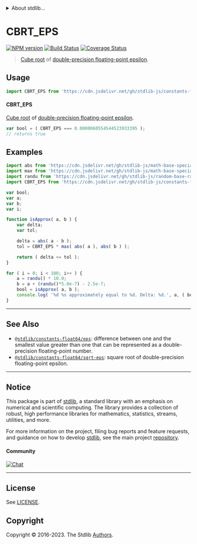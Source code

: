 <!--

@license Apache-2.0

Copyright (c) 2018 The Stdlib Authors.

Licensed under the Apache License, Version 2.0 (the "License");
you may not use this file except in compliance with the License.
You may obtain a copy of the License at

   http://www.apache.org/licenses/LICENSE-2.0

Unless required by applicable law or agreed to in writing, software
distributed under the License is distributed on an "AS IS" BASIS,
WITHOUT WARRANTIES OR CONDITIONS OF ANY KIND, either express or implied.
See the License for the specific language governing permissions and
limitations under the License.

-->


<details>
  <summary>
    About stdlib...
  </summary>
  <p>We believe in a future in which the web is a preferred environment for numerical computation. To help realize this future, we've built stdlib. stdlib is a standard library, with an emphasis on numerical and scientific computation, written in JavaScript (and C) for execution in browsers and in Node.js.</p>
  <p>The library is fully decomposable, being architected in such a way that you can swap out and mix and match APIs and functionality to cater to your exact preferences and use cases.</p>
  <p>When you use stdlib, you can be absolutely certain that you are using the most thorough, rigorous, well-written, studied, documented, tested, measured, and high-quality code out there.</p>
  <p>To join us in bringing numerical computing to the web, get started by checking us out on <a href="https://github.com/stdlib-js/stdlib">GitHub</a>, and please consider <a href="https://opencollective.com/stdlib">financially supporting stdlib</a>. We greatly appreciate your continued support!</p>
</details>

# CBRT_EPS

[![NPM version][npm-image]][npm-url] [![Build Status][test-image]][test-url] [![Coverage Status][coverage-image]][coverage-url] <!-- [![dependencies][dependencies-image]][dependencies-url] -->

> [Cube root][@stdlib/math/base/special/cbrt] of [double-precision floating-point epsilon][@stdlib/constants/float64/eps].



<section class="usage">

## Usage

```javascript
import CBRT_EPS from 'https://cdn.jsdelivr.net/gh/stdlib-js/constants-float64-cbrt-eps@v0.1.1-deno/mod.js';
```

#### CBRT_EPS

[Cube root][@stdlib/math/base/special/cbrt] of [double-precision floating-point epsilon][@stdlib/constants/float64/eps].

```javascript
var bool = ( CBRT_EPS === 0.0000060554544523933395 );
// returns true
```

</section>

<!-- /.usage -->

<section class="examples">

## Examples

<!-- eslint no-undef: "error" -->

```javascript
import abs from 'https://cdn.jsdelivr.net/gh/stdlib-js/math-base-special-abs@deno/mod.js';
import max from 'https://cdn.jsdelivr.net/gh/stdlib-js/math-base-special-max@deno/mod.js';
import randu from 'https://cdn.jsdelivr.net/gh/stdlib-js/random-base-randu@deno/mod.js';
import CBRT_EPS from 'https://cdn.jsdelivr.net/gh/stdlib-js/constants-float64-cbrt-eps@v0.1.1-deno/mod.js';

var bool;
var a;
var b;
var i;

function isApprox( a, b ) {
    var delta;
    var tol;

    delta = abs( a - b );
    tol = CBRT_EPS * max( abs( a ), abs( b ) );

    return ( delta <= tol );
}

for ( i = 0; i < 100; i++ ) {
    a = randu() * 10.0;
    b = a + (randu()*5.0e-7) - 2.5e-7;
    bool = isApprox( a, b );
    console.log( '%d %s approximately equal to %d. Delta: %d.', a, ( bool ) ? 'is' : 'is not', b, abs( a - b ) );
}
```

</section>

<!-- /.examples -->

<!-- C interface documentation. -->



<!-- Section for related `stdlib` packages. Do not manually edit this section, as it is automatically populated. -->

<section class="related">

* * *

## See Also

-   <span class="package-name">[`@stdlib/constants-float64/eps`][@stdlib/constants/float64/eps]</span><span class="delimiter">: </span><span class="description">difference between one and the smallest value greater than one that can be represented as a double-precision floating-point number.</span>
-   <span class="package-name">[`@stdlib/constants-float64/sqrt-eps`][@stdlib/constants/float64/sqrt-eps]</span><span class="delimiter">: </span><span class="description">square root of double-precision floating-point epsilon.</span>

</section>

<!-- /.related -->

<!-- Section for all links. Make sure to keep an empty line after the `section` element and another before the `/section` close. -->


<section class="main-repo" >

* * *

## Notice

This package is part of [stdlib][stdlib], a standard library with an emphasis on numerical and scientific computing. The library provides a collection of robust, high performance libraries for mathematics, statistics, streams, utilities, and more.

For more information on the project, filing bug reports and feature requests, and guidance on how to develop [stdlib][stdlib], see the main project [repository][stdlib].

#### Community

[![Chat][chat-image]][chat-url]

---

## License

See [LICENSE][stdlib-license].


## Copyright

Copyright &copy; 2016-2023. The Stdlib [Authors][stdlib-authors].

</section>

<!-- /.stdlib -->

<!-- Section for all links. Make sure to keep an empty line after the `section` element and another before the `/section` close. -->

<section class="links">

[npm-image]: http://img.shields.io/npm/v/@stdlib/constants-float64-cbrt-eps.svg
[npm-url]: https://npmjs.org/package/@stdlib/constants-float64-cbrt-eps

[test-image]: https://github.com/stdlib-js/constants-float64-cbrt-eps/actions/workflows/test.yml/badge.svg?branch=v0.1.1
[test-url]: https://github.com/stdlib-js/constants-float64-cbrt-eps/actions/workflows/test.yml?query=branch:v0.1.1

[coverage-image]: https://img.shields.io/codecov/c/github/stdlib-js/constants-float64-cbrt-eps/main.svg
[coverage-url]: https://codecov.io/github/stdlib-js/constants-float64-cbrt-eps?branch=main

<!--

[dependencies-image]: https://img.shields.io/david/stdlib-js/constants-float64-cbrt-eps.svg
[dependencies-url]: https://david-dm.org/stdlib-js/constants-float64-cbrt-eps/main

-->

[chat-image]: https://img.shields.io/gitter/room/stdlib-js/stdlib.svg
[chat-url]: https://app.gitter.im/#/room/#stdlib-js_stdlib:gitter.im

[stdlib]: https://github.com/stdlib-js/stdlib

[stdlib-authors]: https://github.com/stdlib-js/stdlib/graphs/contributors

[umd]: https://github.com/umdjs/umd
[es-module]: https://developer.mozilla.org/en-US/docs/Web/JavaScript/Guide/Modules

[deno-url]: https://github.com/stdlib-js/constants-float64-cbrt-eps/tree/deno
[umd-url]: https://github.com/stdlib-js/constants-float64-cbrt-eps/tree/umd
[esm-url]: https://github.com/stdlib-js/constants-float64-cbrt-eps/tree/esm
[branches-url]: https://github.com/stdlib-js/constants-float64-cbrt-eps/blob/main/branches.md

[stdlib-license]: https://raw.githubusercontent.com/stdlib-js/constants-float64-cbrt-eps/main/LICENSE

[@stdlib/math/base/special/cbrt]: https://github.com/stdlib-js/math-base-special-cbrt/tree/deno

<!-- <related-links> -->

[@stdlib/constants/float64/eps]: https://github.com/stdlib-js/constants-float64-eps/tree/deno

[@stdlib/constants/float64/sqrt-eps]: https://github.com/stdlib-js/constants-float64-sqrt-eps/tree/deno

<!-- </related-links> -->

</section>

<!-- /.links -->
